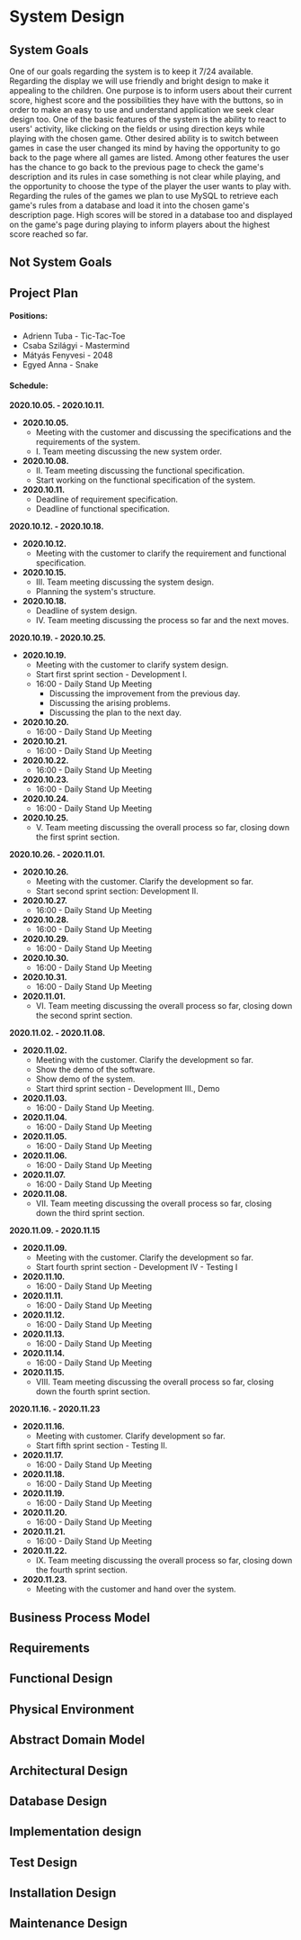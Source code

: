 # System Design

## System Goals
One of our goals regarding the system is to keep it 7/24 available. Regarding the display we will use friendly and bright design to make it appealing to the children. One purpose is to inform users about their current score, highest score and the possibilities they have with the buttons, so in order to make an easy to use and understand application we seek clear design too. One of the basic features of the system is the ability to react to users' activity, like clicking on the fields or using direction keys while playing with the chosen game. Other desired ability is to switch between games in case the user changed its mind by having the opportunity to go back to the page where all games are listed. Among other features the user has the chance to go back to the previous page to check the game's description and its rules in case something is not clear while playing, and the opportunity to choose the type of the player the user wants to play with. Regarding the rules of the games we plan to use MySQL to retrieve each game's rules from a database and load it into the chosen game's description page. High scores will be stored in a database too and displayed on the game's page during playing to inform players about the highest score reached so far. 

## Not System Goals

## Project Plan

#### Positions:

* Adrienn Tuba - Tic-Tac-Toe
* Csaba Szilágyi - Mastermind
* Mátyás Fenyvesi - 2048
* Egyed Anna - Snake

#### Schedule:

**2020.10.05. \- 2020.10.11.**
* **2020.10.05.**
	* Meeting with the customer and discussing the specifications and the requirements of the system.
	* I. Team meeting discussing the new system order.
* **2020.10.08.**
	* II. Team meeting discussing the functional specification.
	* Start working on the functional specification of the system.
* **2020.10.11.**
	* Deadline of requirement specification.
	* Deadline of functional specification.

**2020.10.12. \- 2020.10.18.**
* **2020.10.12.**
	* Meeting with the customer to clarify the requirement and functional specification.
* **2020.10.15.**
	* III. Team meeting discussing the system design.
	* Planning the system's structure.
* **2020.10.18.**
	* Deadline of system design.
	* IV. Team meeting discussing the process so far and the next moves.

**2020.10.19. \- 2020.10.25.**
* **2020.10.19.**
	* Meeting with the customer to clarify system design.
	* Start first sprint section - Development I.
	* 16:00 - Daily Stand Up Meeting
		* Discussing the improvement from the previous day.
		* Discussing the arising problems.
		* Discussing the plan to the next day.
* **2020.10.20.**
	* 16:00 - Daily Stand Up Meeting
* **2020.10.21.**
	* 16:00 - Daily Stand Up Meeting
* **2020.10.22.**
	* 16:00 - Daily Stand Up Meeting
* **2020.10.23.**
	* 16:00 - Daily Stand Up Meeting
* **2020.10.24.**
	* 16:00 - Daily Stand Up Meeting
* **2020.10.25.**
	* V. Team meeting discussing the overall process so far, closing down the first sprint section.

**2020.10.26. \- 2020.11.01.**
* **2020.10.26.**
	* Meeting with the customer. Clarify the development so far.
	* Start second sprint section: Development II.
* **2020.10.27.**
	* 16:00 - Daily Stand Up Meeting
* **2020.10.28.**
	* 16:00 - Daily Stand Up Meeting
* **2020.10.29.**
	* 16:00 - Daily Stand Up Meeting
* **2020.10.30.**
	* 16:00 - Daily Stand Up Meeting
* **2020.10.31.**
	* 16:00 - Daily Stand Up Meeting
* **2020.11.01.**
	* VI. Team meeting discussing the overall process so far, closing down the second sprint section.

**2020.11.02. \- 2020.11.08.**
* **2020.11.02.**
	* Meeting with the customer. Clarify the development so far.
	* Show the demo of the software.
	* Show demo of the system.
	* Start third sprint section - Development III., Demo
* **2020.11.03.**
	* 16:00 - Daily Stand Up Meeting.
* **2020.11.04.**
	* 16:00 - Daily Stand Up Meeting
* **2020.11.05.**
	* 16:00 - Daily Stand Up Meeting
* **2020.11.06.**
	* 16:00 - Daily Stand Up Meeting
* **2020.11.07.**
	* 16:00 - Daily Stand Up Meeting
* **2020.11.08.**
	* VII. Team meeting discussing the overall process so far, closing down the third sprint section.

**2020.11.09. \- 2020.11.15**
* **2020.11.09.**
	* Meeting with the customer. Clarify the development so far.
	* Start fourth sprint section - Development IV - Testing I
* **2020.11.10.**
	* 16:00 - Daily Stand Up Meeting
* **2020.11.11.**
	* 16:00 - Daily Stand Up Meeting
* **2020.11.12.**
	* 16:00 - Daily Stand Up Meeting
* **2020.11.13.**
	* 16:00 - Daily Stand Up Meeting
* **2020.11.14.**
	* 16:00 - Daily Stand Up Meeting
* **2020.11.15.**
	* VIII. Team meeting discussing the overall process so far, closing down the fourth sprint section.

**2020.11.16. \- 2020.11.23**
* **2020.11.16.**
	* Meeting with customer. Clarify development so far.
	* Start fifth sprint section - Testing II.
* **2020.11.17.**
	* 16:00 - Daily Stand Up Meeting
* **2020.11.18.**
	* 16:00 - Daily Stand Up Meeting
* **2020.11.19.**
	* 16:00 - Daily Stand Up Meeting
* **2020.11.20.**
	* 16:00 - Daily Stand Up Meeting
* **2020.11.21.**
	* 16:00 - Daily Stand Up Meeting
* **2020.11.22.**
	* IX. Team meeting discussing the overall process so far, closing down the fourth sprint section.
* **2020.11.23.**
	* Meeting with the customer and hand over the system.


## Business Process Model

## Requirements

## Functional Design

## Physical Environment

## Abstract Domain Model

## Architectural Design

## Database Design

## Implementation design

## Test Design

## Installation Design

## Maintenance Design